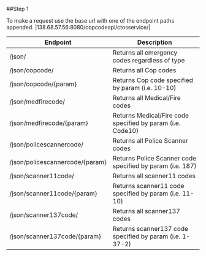 ##Step 1

To make a request use the base url with one of the endpoint paths appended.
|138.68.57.56:8080/copcodeapi/ctosservice/|

|Endpoint|Description|
|--------|-----------|
| /json/ | Returns all emergency codes regardless of type |
| /json/copcode/ | Returns all Cop codes |
| /json/copcode/{param} | Returns Cop code specified by param (i.e. 10-10) |
| /json/medfirecode/ | Returns all Medical/Fire codes|
| /json/medfirecode/{param} | Returns Medical/Fire code specified by param (i.e. Code10) |
| /json/policescannercode/ | Returns all Police Scanner codes|
| /json/policescannercode/{param} | Returns Police Scanner code specified by param (i.e. 187) |
| /json/scanner11code/ | Returns all scanner11 codes|
| /json/scanner11code/{param} | Returns scanner11 code specified by param (i.e. 11-10) |
| /json/scanner137code/ | Returns all scanner137 codes|
| /json/scanner137code/{param} | Returns scanner137 code specified by param (i.e. 1-37-2) |






